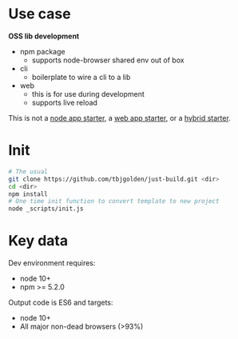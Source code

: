 # Use case

**OSS lib development**

- npm package
  - supports node-browser shared env out of box
- cli
  - boilerplate to wire a cli to a lib
- web
  - this is for use during development
  - supports live reload

This is not a [node app starter](https://github.com/mrwade/ultimate-node-stack), a [web app starter](https://github.com/withastro/astro), or a [hybrid starter](https://github.com/vercel/next.js/).

# Init

```sh
# The usual
git clone https://github.com/tbjgolden/just-build.git <dir>
cd <dir>
npm install
# One time init function to convert template to new project
node _scripts/init.js
```

# Key data

Dev environment requires:

- node 10+
- npm >= 5.2.0

Output code is ES6 and targets:

- node 10+
- All major non-dead browsers (>93%)
